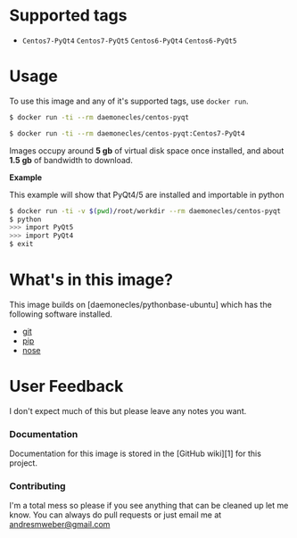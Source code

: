 # Supported tags

- `Centos7-PyQt4` `Centos7-PyQt5` `Centos6-PyQt4` `Centos6-PyQt5`


# Usage

To use this image and any of it's supported tags, use `docker run`.

```bash
$ docker run -ti --rm daemonecles/centos-pyqt
```


```bash
$ docker run -ti --rm daemonecles/centos-pyqt:Centos7-PyQt4
```

Images occupy around **5 gb** of virtual disk space once installed, and about **1.5 gb** of bandwidth to download.

**Example**

This example will show that PyQt4/5 are installed and importable in python

```bash
$ docker run -ti -v $(pwd)/root/workdir --rm daemonecles/centos-pyqt
$ python
>>> import PyQt5
>>> import PyQt4
$ exit
```

# What's in this image?

This image builds on [daemonecles/pythonbase-ubuntu] which has the following software installed.

- [git](https://git-scm.com/)
- [pip](https://pip.pypa.io/en/stable/)
- [nose](http://nose.readthedocs.org/en/latest/testing.html)

# User Feedback
I don't expect much of this but please leave any notes you want.

### Documentation

Documentation for this image is stored in the [GitHub wiki][1] for this project.

### Contributing

I'm a total mess so please if you see anything that can be cleaned up let me know.  You can always do pull requests or just email me at andresmweber@gmail.com

